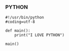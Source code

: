 ### PYTHON 
```
#!/usr/bin/python
#coding=utf-8

def main():
    print("I LOVE PYTHON")

main()
```

